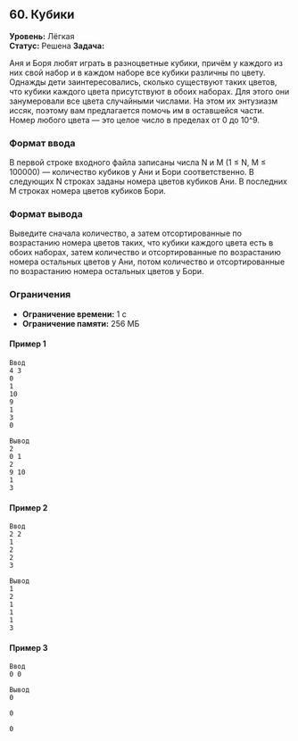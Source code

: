## 60. Кубики

**Уровень:** Лёгкая  
**Статус:** Решена
**Задача:**

Аня и Боря любят играть в разноцветные кубики, причём у каждого из них свой набор и в каждом наборе все кубики различны
по цвету. Однажды дети заинтересовались, сколько существуют таких цветов, что кубики каждого цвета присутствуют в обоих
наборах. Для этого они занумеровали все цвета случайными числами. На этом их энтузиазм иссяк, поэтому вам предлагается
помочь им в оставшейся части. Номер любого цвета — это целое число в пределах от 0 до 10^9.

### Формат ввода

В первой строке входного файла записаны числа N и M (1 ≤ N, M ≤ 100000) — количество кубиков у Ани и Бори
соответственно. В следующих N строках заданы номера цветов кубиков Ани.
В последних M строках номера цветов кубиков Бори.

### Формат вывода

Выведите сначала количество, а затем отсортированные по возрастанию номера цветов таких, что кубики каждого цвета есть
в обоих наборах, затем количество и отсортированные по возрастанию номера остальных цветов у Ани, потом количество
и отсортированные по возрастанию номера остальных цветов у Бори.

### Ограничения

- **Ограничение времени:** 1 с
- **Ограничение памяти:** 256 МБ

#### Пример 1

```
Ввод
4 3
0
1
10
9
1
3
0

Вывод
2
0 1
2
9 10
1
3
```  

#### Пример 2

```
Ввод
2 2
1
2
2
3

Вывод
1
2
1
1
1
3
```

#### Пример 3

```
Ввод
0 0

Вывод
0

0

0

```
